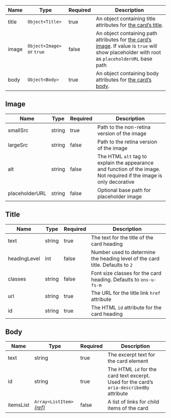 | Name  | Type                      | Required | Description                                                                                                                                           |
| ----- | ------------------------- | -------- | ----------------------------------------------------------------------------------------------------------------------------------------------------- |
| title | `Object<Title>`           | true     | An object containing title attributes for [the card’s title](#title).                                                                                 |
| image | `Object<Image>` or `true` | false    | An object containing path attributes for [the card’s image](#image). If value is `true` will show placeholder with root as `placeholderURL` base path |
| body  | `Object<Body>`            | true     | An object containing body attributes for [the card’s body](#body).                                                                                    |

## Image

| Name           | Type   | Required | Description                                                                                                          |
| -------------- | ------ | -------- | -------------------------------------------------------------------------------------------------------------------- |
| smallSrc       | string | true     | Path to the non-retina version of the image                                                                          |
| largeSrc       | string | false    | Path to the retina version of the image                                                                              |
| alt            | string | false    | The HTML `alt` tag to explain the appearance and function of the image. Not required if the image is only decorative |
| placeholderURL | string | false    | Optional base path for placeholder image                                                                             |

## Title

| Name         | Type   | Required | Description                                                                   |
| ------------ | ------ | -------- | ----------------------------------------------------------------------------- |
| text         | string | true     | The text for the title of the card heading                                    |
| headingLevel | int    | false    | Number used to determine the heading level of the card title. Defaults to `2` |
| classes      | string | false    | Font size classes for the card heading. Defaults to `ons-u-fs-m`              |
| url          | string | true     | The URL for the title link `href` attribute                                   |
| id           | string | true     | The HTML `id` attribute for the card heading                                  |

## Body

| Name      | Type                                                        | Required | Description                                                                               |
| --------- | ----------------------------------------------------------- | -------- | ----------------------------------------------------------------------------------------- |
| text      | string                                                      | true     | The excerpt text for the card element                                                     |
| id        | string                                                      | true     | The HTML `id` for the card text excerpt. Used for the card’s `aria-describedBy` attribute |
| itemsList | `Array<ListItem>` [_(ref)_](/foundations/typography/#lists) | false    | A list of links for child items of the card                                               |
